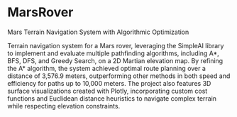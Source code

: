 # MarsRover
Mars Terrain Navigation System with Algorithmic Optimization 

Terrain navigation system for a Mars rover, leveraging the SimpleAI library to implement and evaluate multiple pathfinding algorithms, including A*, BFS, DFS, and Greedy Search, on a 2D Martian elevation map. By refining the A* algorithm, the system achieved optimal route planning over a distance of 3,576.9 meters, outperforming other methods in both speed and efficiency for paths up to 10,000 meters. The project also features 3D surface visualizations created with Plotly, incorporating custom cost functions and Euclidean distance heuristics to navigate complex terrain while respecting elevation constraints.
